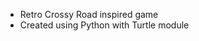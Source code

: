 - Retro Crossy Road inspired game
- Created using Python with Turtle module
<picture>
  <source media="(prefers-color-scheme: dark)" srcset="">
</picture>
